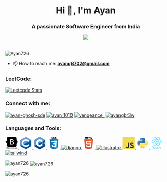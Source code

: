 

<h1 align="center">Hi 👋, I'm Ayan</h1>
<h3 align="center">A passionate Software Engineer from India</h3>

  <div align="center">
  <img src="https://camo.githubusercontent.com/8bf6f6d78abc81fcf9c49f10649423e73ea44bc248e83aaae8759d401c829a84/68747470733a2f2f70687973696373677572756b756c2e66696c65732e776f726470726573732e636f6d2f323031392f30322f6368617261637465722d312e676966" width="400">
  </div>
  <br>
<p align="left"> <img src="https://komarev.com/ghpvc/?username=ayan726&label=Profile%20views&color=0e75b6&style=flat" alt="Ayan726" /> </p>

- 📫 How to reach me: **ayang8702@gmail.com**


  

<h3 align="left">LeetCode:</h3>
  <a href="https://leetcode.com/vengeance_/">
  <img src="https://leetcard.jacoblin.cool/vengeance_?ext=contest&theme=light,unicorn" alt="Leetcode Stats">
  </a>

  

<h3 align="left">Connect with me:</h3>
<p align="left">
<a href="https://linkedin.com/in/ayan-ghosh-sde" target="blank"><img align="center" src="https://raw.githubusercontent.com/rahuldkjain/github-profile-readme-generator/master/src/images/icons/Social/linked-in-alt.svg" alt="ayan-ghosh-sde" height="30" width="40" /></a>
<a href="https://www.codechef.com/users/ayan_1010" target="blank"><img align="center" src="https://cdn.jsdelivr.net/npm/simple-icons@3.1.0/icons/codechef.svg" alt="ayan_1010" height="30" width="40" /></a>
<a href="https://www.leetcode.com/vengeance_" target="blank"><img align="center" src="https://raw.githubusercontent.com/rahuldkjain/github-profile-readme-generator/master/src/images/icons/Social/leet-code.svg" alt="vengeance_" height="30" width="40" /></a>
<a href="https://auth.geeksforgeeks.org/user/ayangbr3w" target="blank"><img align="center" src="https://raw.githubusercontent.com/rahuldkjain/github-profile-readme-generator/master/src/images/icons/Social/geeks-for-geeks.svg" alt="ayangbr3w" height="30" width="40" /></a>
</p>

<h3 align="left">Languages and Tools:</h3>
<p align="left"> <a href="https://getbootstrap.com" target="_blank" rel="noreferrer"> <img src="https://raw.githubusercontent.com/devicons/devicon/master/icons/bootstrap/bootstrap-plain-wordmark.svg" alt="bootstrap" width="40" height="40"/> </a> <a href="https://www.cprogramming.com/" target="_blank" rel="noreferrer"> <img src="https://raw.githubusercontent.com/devicons/devicon/master/icons/c/c-original.svg" alt="c" width="40" height="40"/> </a> <a href="https://www.w3schools.com/cpp/" target="_blank" rel="noreferrer"> <img src="https://raw.githubusercontent.com/devicons/devicon/master/icons/cplusplus/cplusplus-original.svg" alt="cplusplus" width="40" height="40"/> </a> <a href="https://www.w3schools.com/css/" target="_blank" rel="noreferrer"> <img src="https://raw.githubusercontent.com/devicons/devicon/master/icons/css3/css3-original-wordmark.svg" alt="css3" width="40" height="40"/> </a> <a href="https://www.djangoproject.com/" target="_blank" rel="noreferrer"> <img src="https://cdn.worldvectorlogo.com/logos/django.svg" alt="django" width="40" height="40"/> </a> <a href="https://www.w3.org/html/" target="_blank" rel="noreferrer"> <img src="https://raw.githubusercontent.com/devicons/devicon/master/icons/html5/html5-original-wordmark.svg" alt="html5" width="40" height="40"/> </a> <a href="https://www.adobe.com/in/products/illustrator.html" target="_blank" rel="noreferrer"> <img src="https://www.vectorlogo.zone/logos/adobe_illustrator/adobe_illustrator-icon.svg" alt="illustrator" width="40" height="40"/> </a> <a href="https://developer.mozilla.org/en-US/docs/Web/JavaScript" target="_blank" rel="noreferrer"> <img src="https://raw.githubusercontent.com/devicons/devicon/master/icons/javascript/javascript-original.svg" alt="javascript" width="40" height="40"/> </a> <a href="https://www.python.org" target="_blank" rel="noreferrer"> <img src="https://raw.githubusercontent.com/devicons/devicon/master/icons/python/python-original.svg" alt="python" width="40" height="40"/> </a> <a href="https://reactjs.org/" target="_blank" rel="noreferrer"> <img src="https://raw.githubusercontent.com/devicons/devicon/master/icons/react/react-original-wordmark.svg" alt="react" width="40" height="40"/> </a> <a href="https://tailwindcss.com/" target="_blank" rel="noreferrer"> <img src="https://www.vectorlogo.zone/logos/tailwindcss/tailwindcss-icon.svg" alt="tailwind" width="40" height="40"/> </a> </p>

<p><img align="left" src="https://github-readme-stats.vercel.app/api/top-langs?username=ayan726&show_icons=true&locale=en&layout=compact" alt="ayan726" /></p>

<p>&nbsp;<img align="center" src="https://github-readme-stats.vercel.app/api?username=ayan726&show_icons=true&locale=en" alt="ayan726" /></p>

<p><img align="center" src="https://github-readme-streak-stats.herokuapp.com/?user=ayan726&" alt="ayan726" /></p>
